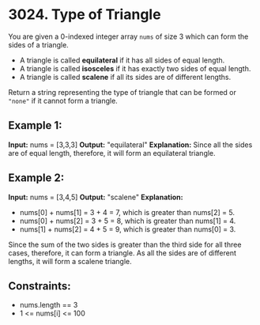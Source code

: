 # 3024. Type of Triangle

You are given a 0-indexed integer array `nums` of size 3 which can form the sides of a triangle.

- A triangle is called **equilateral** if it has all sides of equal length.
- A triangle is called **isosceles** if it has exactly two sides of equal length.
- A triangle is called **scalene** if all its sides are of different lengths.

Return a string representing the type of triangle that can be formed or `"none"` if it cannot form a triangle.

## Example 1:

**Input:** nums = [3,3,3]
**Output:** "equilateral"
**Explanation:** Since all the sides are of equal length, therefore, it will form an equilateral triangle.

## Example 2:

**Input:** nums = [3,4,5]
**Output:** "scalene"
**Explanation:**
- nums[0] + nums[1] = 3 + 4 = 7, which is greater than nums[2] = 5.
- nums[0] + nums[2] = 3 + 5 = 8, which is greater than nums[1] = 4.
- nums[1] + nums[2] = 4 + 5 = 9, which is greater than nums[0] = 3.

Since the sum of the two sides is greater than the third side for all three cases, therefore, it can form a triangle.
As all the sides are of different lengths, it will form a scalene triangle.

## Constraints:

- nums.length == 3
- 1 <= nums[i] <= 100